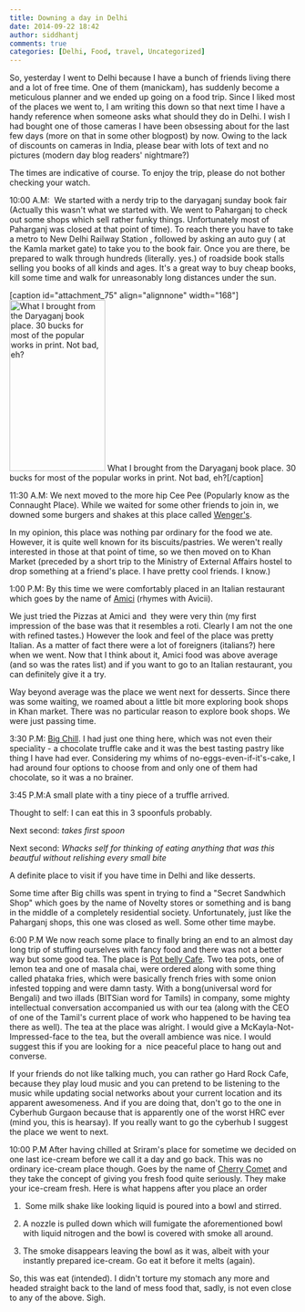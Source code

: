 ```yaml
---
title: Downing a day in Delhi
date: 2014-09-22 18:42
author: siddhantj
comments: true
categories: [Delhi, Food, travel, Uncategorized]
---
```

So, yesterday I went to Delhi because I have a bunch of friends living there and a lot of free time. One of them (manickam), has suddenly become a meticulous planner and we ended up going on a food trip. Since I liked most of the places we went to, I am writing this down so that next time I have a handy reference when someone asks what should they do in Delhi. I wish I had bought one of those cameras I have been obsessing about for the last few days (more on that in some other blogpost) by now. Owing to the lack of discounts on cameras in India, please bear with lots of text and no pictures (modern day blog readers' nightmare?)

The times are indicative of course. To enjoy the trip, please do not bother checking your watch.

10:00 A.M:  We started with a nerdy trip to the daryaganj sunday book fair (Actually this wasn't what we started with. We went to Paharganj to check out some shops which sell rather funky things. Unfortunately most of Paharganj was closed at that point of time). To reach there you have to take a metro to New Delhi Railway Station , followed by asking an auto guy ( at the Kamla market gate) to take you to the book fair. Once you are there, be prepared to walk through hundreds (literally. yes.) of roadside book stalls selling you books of all kinds and ages. It's a great way to buy cheap books, kill some time and walk for unreasonably long distances under the sun.

[caption id="attachment_75" align="alignnone" width="168"]<a href="http://siddhantj.files.wordpress.com/2014/09/wp_20140922_002-e1411411249269.jpg"><img class="size-medium wp-image-75" src="http://siddhantj.files.wordpress.com/2014/09/wp_20140922_002-e1411411249269.jpg?w=168" alt="What I brought from the Daryaganj book place. 30 bucks for most of the popular works in print. Not bad, eh?" width="168" height="300" /></a> What I brought from the Daryaganj book place. 30 bucks for most of the popular works in print. Not bad, eh?[/caption]

11:30 A.M: We next moved to the more hip Cee Pee (Popularly know as the Connaught Place). While we waited for some other friends to join in, we downed some burgers and shakes at this place called <a href="http://www.wengers.in/">Wenger's</a>.

In my opinion, this place was nothing par ordinary for the food we ate. However, it is quite well known for its biscuits/pastries. We weren't really interested in those at that point of time, so we then moved on to Khan Market (preceded by a short trip to the Ministry of External Affairs hostel to drop something at a friend's place. I have pretty cool friends. I know.)

1:00 P.M: By this time we were comfortably placed in an Italian restaurant which goes by the name of <a href="https://www.zomato.com/ncr/amici-khan-market-new-delhi">Amici</a> (rhymes with Avicii).

We just tried the Pizzas at Amici and  they were very thin (my first impression of the base was that it resembles a roti. Clearly I am not the one with refined tastes.) However the look and feel of the place was pretty Italian. As a matter of fact there were a lot of foreigners (italians?) here when we went. Now that I think about it, Amici food was above average (and so was the rates list) and if you want to go to an Italian restaurant, you can definitely give it a try.

Way beyond average was the place we went next for desserts. Since there was some waiting, we roamed about a little bit more exploring book shops in Khan market. There was no particular reason to explore book shops. We were just passing time.

3:30 P.M: <a href="https://www.zomato.com/ncr/big-chill-khan-market-delhi">Big Chill</a>. I had just one thing here, which was not even their speciality - a chocolate truffle cake and it was the best tasting pastry like thing I have had ever. Considering my whims of no-eggs-even-if-it's-cake, I had around four options to choose from and only one of them had chocolate, so it was a no brainer.

3:45 P.M:A small plate with a tiny piece of a truffle arrived.

Thought to self: I can eat this in 3 spoonfuls probably.

Next second: *takes first spoon*

Next second: *Whacks self for thinking of eating anything that was this beautful without relishing every small bite*

A definite place to visit if you have time in Delhi and like desserts.

Some time after Big chills was spent in trying to find a "Secret Sandwhich Shop" which goes by the name of Novelty stores or something and is bang in the middle of a completely residential society. Unfortunately, just like the Paharganj shops, this one was closed as well. Some other time maybe.

6:00 P.M We now reach some place to finally bring an end to an almost day long trip of stuffing ourselves with fancy food and there was not a better way but some good tea. The place is <a href="https://www.zomato.com/ncr/the-potbelly-rooftop-cafe-shahpur-jat-delhi">Pot belly Cafe</a>. Two tea pots, one of lemon tea and one of masala chai, were ordered along with some thing called phataka fries, which were basically french fries with some onion infested topping and were damn tasty. With a bong(universal word for Bengali) and two illads (BITSian word for Tamils) in company, some mighty intellectual conversation accompanied us with our tea (along with the CEO of one of the Tamil's current place of work who happened to be having tea there as well). The tea at the place was alright. I would give a McKayla-Not-Impressed-face to the tea, but the overall ambience was nice. I would suggest this if you are looking for a  nice peaceful place to hang out and converse.

If your friends do not like talking much, you can rather go Hard Rock Cafe, because they play loud music and you can pretend to be listening to the music while updating social networks about your current location and its apparent awesomeness. And if you are doing that, don't go to the one in Cyberhub Gurgaon because that is apparently one of the worst HRC ever (mind you, this is hearsay). If you really want to go the cyberhub I suggest the place we went to next.

10:00 P.M After having chilled at Sriram's place for sometime we decided on one last ice-cream before we call it a day and go back. This was no ordinary ice-cream place though. Goes by the name of <a href="https://www.zomato.com/ncr/cherry-comet-dlf-cyber-city-gurgaon">Cherry Comet</a> and they take the concept of giving you fresh food quite seriously. They make your ice-cream fresh. Here is what happens after you place an order

1)  Some milk shake like looking liquid is poured into a bowl and stirred.

2) A nozzle is pulled down which will fumigate the aforementioned bowl with liquid nitrogen and the bowl is covered with smoke all around.

3) The smoke disappears leaving the bowl as it was, albeit with your instantly prepared ice-cream. Go eat it before it melts (again).

So, this was eat (intended). I didn't torture my stomach any more and headed straight back to the land of mess food that, sadly, is not even close to any of the above. Sigh.

